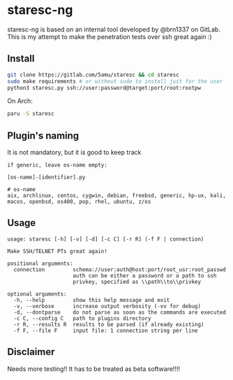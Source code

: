 # staresc-ng

staresc-ng is based on an internal tool developed by @brn1337 on GitLab. 
This is my attempt to make the penetration tests over ssh great again :)

## Install

```bash
git clone https://gitlab.com/5amu/staresc && cd staresc
sudo make requirements # or without sudo to install just for the user
python3 staresc.py ssh://user:password@target:port/root:rootpw
```

On Arch:

```bash
paru -S staresc
```

## Plugin's naming

It is not mandatory, but it is good to keep track

```
if generic, leave os-name empty:

[os-name]-[identifier].py

# os-name
aix, archlinux, centos, cygwin, debian, freebsd, generic, hp-ux, kali, macos, openbsd, os400, pop, rhel, ubuntu, z/os
```

## Usage

```
usage: staresc [-h] [-v] [-d] [-c C] [-r R] (-f F | connection)

Make SSH/TELNET PTs great again!

positional arguments:
  connection         schema://user:auth@host:port/root_usr:root_passwd
                     auth can be either a password or a path to ssh
                     privkey, specified as \\path\\to\\privkey

optional arguments:
  -h, --help         show this help message and exit
  -v, --verbose      increase output verbosity (-vv for debug)
  -d, --dontparse    do not parse as soon as the commands are executed
  -c C, --config C   path to plugins directory
  -r R, --results R  results to be parsed (if already existing)
  -f F, --file F     input file: 1 connection string per line
```

## Disclaimer

Needs more testing!! It has to be treated as beta software!!!!
